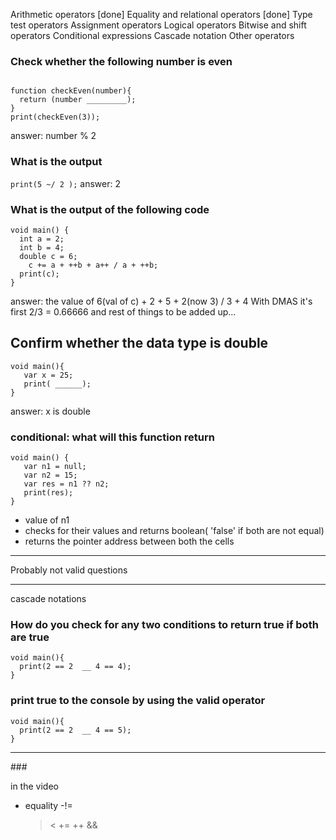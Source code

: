 Arithmetic operators [done]
Equality and relational operators [done]
Type test operators
Assignment operators
Logical operators
Bitwise and shift operators
Conditional expressions
Cascade notation
Other operators

### Check whether the following number is even

```

function checkEven(number){
  return (number _________);
}
print(checkEven(3));
```

answer: number % 2

### What is the output

`print(5 ~/ 2 );`
answer: 2

### What is the output of the following code

```
void main() {
  int a = 2;
  int b = 4;
  double c = 6;
    c += a + ++b + a++ / a + ++b;
  print(c);
}
```

answer: the value of 6(val of c) + 2 + 5 + 2(now 3) / 3 + 4
With DMAS it's first 2/3 = 0.66666 and rest of things to be added up...

## Confirm whether the data type is double

```
void main(){
   var x = 25;
   print( ______);
}
```

answer: x is double


### conditional: what will this function return
```
void main() {
   var n1 = null;
   var n2 = 15;
   var res = n1 ?? n2;
   print(res);
}
```
- value of n1
- checks for their values and returns boolean( 'false' if both are not equal)
- returns the pointer address between both the cells





<hr> Probably not valid questions
<hr>

cascade notations

### How do you check for any two conditions to return true if both are true

```
void main(){
  print(2 == 2  __ 4 == 4);
}
```

### print true to the console by using the valid operator

```
void main(){
  print(2 == 2  __ 4 == 5);
}

```

<hr/>
###

in the video

- equality
  -!=
  > <
  > +=
  > ++
  > &&
